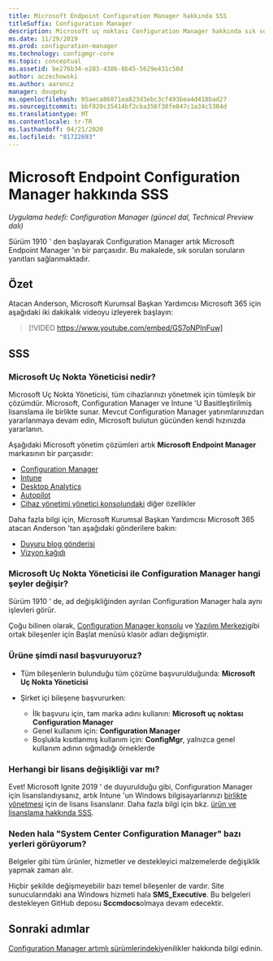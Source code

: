```yaml
---
title: Microsoft Endpoint Configuration Manager hakkında SSS
titleSuffix: Configuration Manager
description: Microsoft uç noktası Configuration Manager hakkında sık sorulan sorular
ms.date: 11/29/2019
ms.prod: configuration-manager
ms.technology: configmgr-core
ms.topic: conceptual
ms.assetid: be276b34-e283-4386-8b45-5629e431c50d
author: aczechowski
ms.author: aaroncz
manager: dougeby
ms.openlocfilehash: 05aeca86071ea823d3ebc3cf493bea4d418bad27
ms.sourcegitcommit: bbf820c35414bf2cba356f30fe047c1a34c5384d
ms.translationtype: MT
ms.contentlocale: tr-TR
ms.lasthandoff: 04/21/2020
ms.locfileid: "81722693"
---
```

# <a name="microsoft-endpoint-configuration-manager-faq"></a>Microsoft Endpoint Configuration Manager hakkında SSS

*Uygulama hedefi: Configuration Manager (güncel dal, Technical Preview dalı)*

Sürüm 1910 ' den başlayarak Configuration Manager artık Microsoft Endpoint Manager 'ın bir parçasıdır. Bu makalede, sık sorulan soruların yanıtları sağlanmaktadır.

## <a name="summary"></a>Özet

Atacan Anderson, Microsoft Kurumsal Başkan Yardımcısı Microsoft 365 için aşağıdaki iki dakikalık videoyu izleyerek başlayın:

> [!VIDEO https://www.youtube.com/embed/GS7oNPInFuw]

## <a name="faqs"></a>SSS

### <a name="what-is-microsoft-endpoint-manager"></a>Microsoft Uç Nokta Yöneticisi nedir?

Microsoft Uç Nokta Yöneticisi, tüm cihazlarınızı yönetmek için tümleşik bir çözümdür. Microsoft, Configuration Manager ve Intune 'U Basitleştirilmiş lisanslama ile birlikte sunar. Mevcut Configuration Manager yatırımlarınızdan yararlanmaya devam edin, Microsoft bulutun gücünden kendi hızınızda yararlanın.

Aşağıdaki Microsoft yönetim çözümleri artık **Microsoft Endpoint Manager** markasının bir parçasıdır:

- [Configuration Manager](https://docs.microsoft.com/configmgr)
- [Intune](https://docs.microsoft.com/intune)
- [Desktop Analytics](../../desktop-analytics/overview.md)
- [Autopilot](https://docs.microsoft.com/intune/enrollment/enrollment-autopilot)
- [Cihaz yönetimi yönetici konsolundaki](https://go.microsoft.com/fwlink/?linkid=2109094) diğer özellikler

Daha fazla bilgi için, Microsoft Kurumsal Başkan Yardımcısı Microsoft 365 atacan Anderson 'tan aşağıdaki gönderilere bakın:

- [Duyuru blog gönderisi](https://aka.ms/cmannounce)
- [Vizyon kağıdı](https://aka.ms/MEMVisionPaper)

### <a name="what-things-change-in-configuration-manager-with-microsoft-endpoint-manager"></a>Microsoft Uç Nokta Yöneticisi ile Configuration Manager hangi şeyler değişir?

Sürüm 1910 ' de, ad değişikliğinden ayrılan Configuration Manager hala aynı işlevleri görür.

Çoğu bilinen olarak, [Configuration Manager konsolu](../servers/manage/admin-console.md#bkmk_open) ve [Yazılım Merkezi](software-center.md#bkmk_open)gibi ortak bileşenler için Başlat menüsü klasör adları değişmiştir.

### <a name="how-do-we-refer-to-the-product-now"></a>Ürüne şimdi nasıl başvuruyoruz?

- Tüm bileşenlerin bulunduğu tüm çözüme başvurulduğunda: **Microsoft Uç Nokta Yöneticisi**

- Şirket içi bileşene başvururken:
  - İlk başvuru için, tam marka adını kullanın: **Microsoft uç noktası Configuration Manager**
  - Genel kullanım için: **Configuration Manager**
  - Boşlukla kısıtlanmış kullanım için: **ConfigMgr**, yalnızca genel kullanım adının sığmadığı örneklerde

### <a name="are-there-any-licensing-changes"></a>Herhangi bir lisans değişikliği var mı?

Evet! Microsoft Ignite 2019 ' de duyurulduğu gibi, Configuration Manager için lisanslandıysanız, artık Intune 'un Windows bilgisayarlarınızı [birlikte yönetmesi](../../comanage/overview.md) için de lisans lisanslanır. Daha fazla bilgi için bkz. [ürün ve lisanslama hakkında SSS](product-and-licensing-faq.md#bkmk_mem).

### <a name="why-do-i-still-see-system-center-configuration-manager-some-places"></a>Neden hala "System Center Configuration Manager" bazı yerleri görüyorum?

Belgeler gibi tüm ürünler, hizmetler ve destekleyici malzemelerde değişiklik yapmak zaman alır.

Hiçbir şekilde değişmeyebilir bazı temel bileşenler de vardır. Site sunucularındaki ana Windows hizmeti hala **SMS_Executive**. Bu belgeleri destekleyen GitHub deposu **Sccmdocs**olmaya devam edecektir.

## <a name="next-steps"></a>Sonraki adımlar

[Configuration Manager artımlı sürümlerindeki](../plan-design/changes/whats-new-incremental-versions.md)yenilikler hakkında bilgi edinin.
